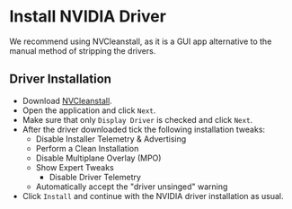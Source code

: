 # Install NVIDIA Driver

We recommend using NVCleanstall, as it is a GUI app alternative to the manual method of stripping the drivers.

## Driver Installation

- Download [NVCleanstall](https://www.techpowerup.com/download/techpowerup-nvcleanstall).
- Open the application and click ``Next``.
- Make sure that only ``Display Driver`` is checked and click ``Next``.
- After the driver downloaded tick the following installation tweaks:
    - Disable Installer Telemetry & Advertising
    - Perform a Clean Installation
    - Disable Multiplane Overlay (MPO)
    - Show Expert Tweaks
        - Disable Driver Telemetry
    - Automatically accept the "driver unsinged" warning
- Click ``Install`` and continue with the NVIDIA driver installation as usual.